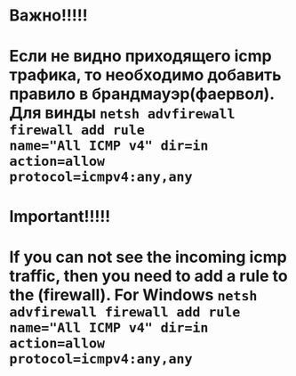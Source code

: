 # Важно!!!!!
# Если не видно приходящего icmp трафика, то необходимо добавить правило в брандмауэр(фаервол). Для винды <code>netsh advfirewall firewall add rule name="All ICMP v4" dir=in action=allow protocol=icmpv4:any,any</code>
# Important!!!!!
# If you can not see the incoming icmp traffic, then you need to add a rule to the (firewall). For Windows <code>netsh advfirewall firewall add rule name="All ICMP v4" dir=in action=allow protocol=icmpv4:any,any</code>
